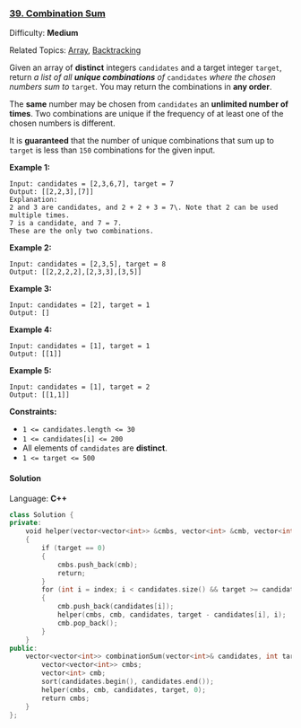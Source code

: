 ### [39\. Combination Sum](https://leetcode.com/problems/combination-sum/)

Difficulty: **Medium**

Related Topics: [Array](https://leetcode.com/tag/array/), [Backtracking](https://leetcode.com/tag/backtracking/)

Given an array of **distinct** integers `candidates` and a target integer `target`, return _a list of all **unique combinations** of_ `candidates` _where the chosen numbers sum to_ `target`_._ You may return the combinations in **any order**.

The **same** number may be chosen from `candidates` an **unlimited number of times**. Two combinations are unique if the frequency of at least one of the chosen numbers is different.

It is **guaranteed** that the number of unique combinations that sum up to `target` is less than `150` combinations for the given input.

**Example 1:**

```
Input: candidates = [2,3,6,7], target = 7
Output: [[2,2,3],[7]]
Explanation:
2 and 3 are candidates, and 2 + 2 + 3 = 7\. Note that 2 can be used multiple times.
7 is a candidate, and 7 = 7.
These are the only two combinations.
```

**Example 2:**

```
Input: candidates = [2,3,5], target = 8
Output: [[2,2,2,2],[2,3,3],[3,5]]
```

**Example 3:**

```
Input: candidates = [2], target = 1
Output: []
```

**Example 4:**

```
Input: candidates = [1], target = 1
Output: [[1]]
```

**Example 5:**

```
Input: candidates = [1], target = 2
Output: [[1,1]]
```

**Constraints:**

- `1 <= candidates.length <= 30`
- `1 <= candidates[i] <= 200`
- All elements of `candidates` are **distinct**.
- `1 <= target <= 500`

#### Solution

Language: **C++**

```c++
class Solution {
private:
    void helper(vector<vector<int>> &cmbs, vector<int> &cmb, vector<int> &candidates, int target, int index)
    {
        if (target == 0)
        {
            cmbs.push_back(cmb);
            return;
        }
        for (int i = index; i < candidates.size() && target >= candidates[i]; i++)
        {
            cmb.push_back(candidates[i]);
            helper(cmbs, cmb, candidates, target - candidates[i], i);
            cmb.pop_back();
        }
    }
public:
    vector<vector<int>> combinationSum(vector<int>& candidates, int target) {
        vector<vector<int>> cmbs;
        vector<int> cmb;
        sort(candidates.begin(), candidates.end());
        helper(cmbs, cmb, candidates, target, 0);
        return cmbs;
    }
};
```
